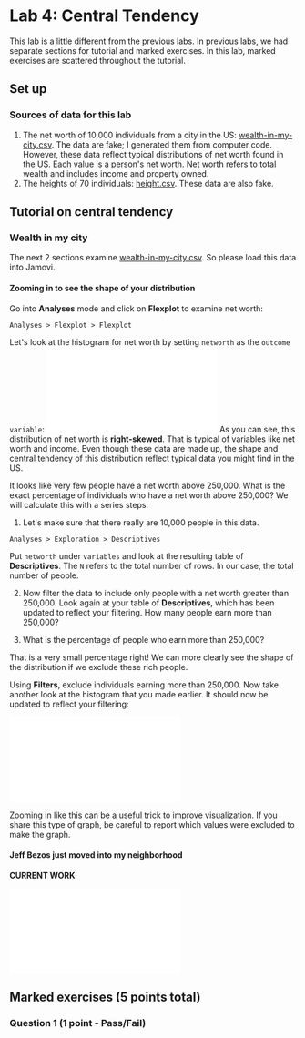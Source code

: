 # Lab 4: Central Tendency

This lab is a little different from the previous labs. In previous labs, we had separate sections for tutorial and marked exercises. In this lab, marked exercises are scattered throughout the tutorial.

## Set up

### Sources of data for this lab
1. The net worth of 10,000 individuals from a city in the US: [wealth-in-my-city.csv](/psy-466/data/wealth-in-my-city.csv). The data are fake; I generated them from computer code. However, these data reflect typical distributions of net worth found in the US. Each value is a person's net worth. Net worth refers to total wealth and includes income and property owned.
1. The heights of 70 individuals: [height.csv](/psy-466/data/height.csv). These data are also fake.


## Tutorial on central tendency

### Wealth in my city
The next 2 sections examine [wealth-in-my-city.csv](/psy-466/data/wealth-in-my-city.csv). So please load this data into Jamovi.

#### Zooming in to see the shape of your distribution
Go into **Analyses** mode and click on **Flexplot** to examine net worth:
```
Analyses > Flexplot > Flexplot
```
Let's look at the histogram for net worth by setting ```networth``` as the ```outcome variable```:
![net worth histogram](/psy-466/assets/net-worth-histogram.pdf)
As you can see, this distribution of net worth is **right-skewed**. That is typical of variables like net worth and income. Even though these data are made up, the shape and central tendency of this distribution reflect typical data you might find in the US.

It looks like very few people have a net worth above 250,000. What is the exact percentage of individuals who have a net worth above 250,000? We will calculate this with a series steps.

1. Let's make sure that there really are 10,000 people in this data.
```
Analyses > Exploration > Descriptives
```
Put ```networth``` under ```variables``` and look at the resulting table of **Descriptives**. The ```N``` refers to the total number of rows. In our case, the total number of people.

2. Now filter the data to include only people with a net worth greater than 250,000. Look again at your table of **Descriptives**, which has been updated to reflect your filtering. How many people earn more than 250,000?

3. What is the percentage of people who earn more than 250,000?

That is a very small percentage right! We can more clearly see the shape of the distribution if we exclude these rich people.

Using **Filters**, exclude individuals earning more than 250,000. Now take another look at the histogram that you made earlier. It should now be updated to reflect your filtering:

![net worth histogram, zoomed in](/psy-466/assets/net-worth-histogram-zoom-in.pdf)

Zooming in like this can be a useful trick to improve visualization. If you share this type of graph, be careful to report which values were excluded to make the graph.

#### Jeff Bezos just moved into my neighborhood
**CURRENT WORK**


![bimodal distribution](/psy-466/assets/histogram-bimodal.pdf)

## Marked exercises (5 points total)

### Question 1 (1 point - Pass/Fail)
